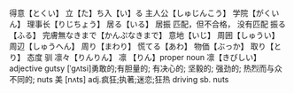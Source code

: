 得意【とくい】
立【た】ち入【い】る
主人公【しゅじんこう】
学院【がくいん】
理事长【りじちょう】
居る【いる】
居振 匹配，但不合格，
没有匹配
振る【ふる】
完膚無なきまで【かんぷなきまで】
意地【いじ】
周囲【しゅうい】
周辺【しゅうへん】
周り【まわり】
慌てる【あわ】
物価【ぶっか】
取り【とり】
态度
驯
凛々【りんりん】
凛 【りん】proper noun
凛【きびしい】adjective
gutsy   [ˈɡʌtsi]勇敢的;有胆量的; 有决心的; 坚毅的; 强劲的; 热烈而与众不同的; 
nuts    美 [nʌts]  adj.疯狂;执著;迷恋;狂热 driving sb. nuts
